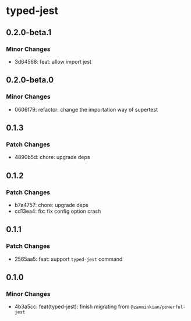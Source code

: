 # typed-jest

## 0.2.0-beta.1

### Minor Changes

- 3d64568: feat: allow import jest

## 0.2.0-beta.0

### Minor Changes

- 0606f79: refactor: change the importation way of supertest

## 0.1.3

### Patch Changes

- 4890b5d: chore: upgrade deps

## 0.1.2

### Patch Changes

- b7a4757: chore: upgrade deps
- cd13ea4: fix: fix config option crash

## 0.1.1

### Patch Changes

- 2565aa5: feat: support `typed-jest` command

## 0.1.0

### Minor Changes

- 4b3a5cc: feat(typed-jest): finish migrating from `@zanminkian/powerful-jest`
